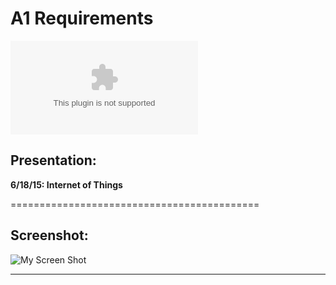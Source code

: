 # A1 Requirements
[![My Main Page](RodriguezMichael.com)](RodriguezMichael.com)

## **Presentation:**
 **6/18/15: Internet of Things**
 
 ===========================================
 
## **Screenshot**:
 
 ![My Screen Shot](https://bitbucket.org/mr12j/lis4708a1/images/screenshot.png
 "My Screen Shot")
 
 ---